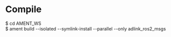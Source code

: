# Compile    
$ cd AMENT_WS  
$ ament build --isolated --symlink-install --parallel --only adlink_ros2_msgs  
